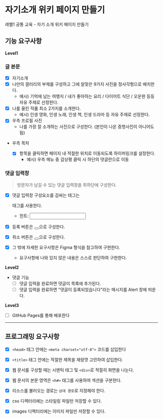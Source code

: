 # 자기소개 위키 페이지 만들기

레벨1 공통 교육 - 자기 소개 위키 페이지 만들기

## 기능 요구사항

**Level1**

### 글 본문

- [x] 자기소개
- [x] 나만의 갤러리의 부제를 구성하고 그에 알맞은 9가지 사진을 정사각형으로 배치한다.
  - 예시) 기억에 남는 여행지 / 내가 좋아하는 요리 / 다이어트 식단 / 오운완 등등 자유 주제로 선정한다.
- [x] 나를 울린 작품 최소 2가지를 소개한다.
  - 예시) 인생 영화, 인생 노래, 인생 책, 인생 드라마 등 자유 주제로 선정한다.
- [x] 우측 프로필 사진
  - 나를 가장 잘 소개하는 사진으로 구성한다. (본인이 나온 증명사진이 아니어도 됨)
- 우측 목차

  - [x] 항목을 클릭하면 페이지 내 적절한 위치로 이동되도록 하이퍼링크를 설정한다.
    - 예시) 우측 메뉴 중 감상평 클릭 시 하단의 댓글란으로 이동

### 댓글 입력창

> 방문자가 남길 수 있는 댓글 입력창을 최하단에 구성한다.

- [x] 댓글 입력창 구성요소를 감싸는 태그는 <form> 태그를 사용한다.
  - 힌트: <input type="text">
- [x] 등록 버튼은 <button type="button"></button>으로 구성한다.
- [x] 취소 버튼은 <button type="reset"></button>으로 구성한다.

- [x] 그 밖에 자세한 요구사항은 Figma 형식을 참고하여 구현한다.
  - 요구사항에 나와 있지 않은 내용은 스스로 판단하여 구현한다.

**Level2**

- 댓글 기능
  - [ ] 댓글 입력을 완료하면 댓글이 목록에 추가된다.
  - [ ] 댓글 입력을 완료하면 "댓글이 등록되었습니다"라는 메시지를 Alert 창에 띄운다.

**Level3**

- [ ] GitHub Pages를 통해 배포한다

---

## 프로그래밍 요구사항

- [x] `<head>` 태그 안에는 `<meta charset="utf-8">` 코드를 삽입한다
- [x] `<title>` 태그 안에는 적절한 제목을 재량껏 고민하여 삽입한다.
- [x] 웹 문서를 구성할 때는 시멘틱 태그 및 `<div>`로 적절히 화면을 나눈다.
- [x] 웹 문서의 본문 영역은 `<h#>` 태그를 사용하여 섹션을 구분한다.
- [x] 리소스를 불러오는 경로는 `상대 경로`로 지정해야 한다.

- [x] css 디렉터리에는 스타일링 파일만 저장할 수 있다.
- [x] images 디렉터리에는 이미지 파일만 저장할 수 있다.
